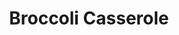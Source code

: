---
title: Broccoli Casserole
description:
tags: family entree draft
source: Mrs (B??)
yield: 
ingredients: 
- 2 Tbs butter
- 1 onion, chopped
- 1 envelope onion soup mix
- 1 box broccoli spears (?)
- 1/2 cup (???) milk
- 1 cup cream cheese cut in cubes
- 1 can cream of chicken soup
- 3 cups cooked rice
instructions: 
- Melt butter in skillet and add onion
- Let simmer 5-10 min
- Add onion mix, broccoli, milk, cream cheese, cream of chicken soup
- Put rice in greased 9x9 casserole dish
- Pour broccoli mixture on top
- Bake at 325F for 45 mins covered
- Remove lid and back 15 mins longer
---